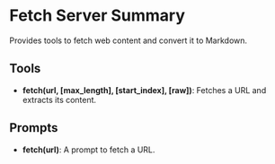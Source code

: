 # Fetch Server Summary
Provides tools to fetch web content and convert it to Markdown.
## Tools
- **fetch(url, [max_length], [start_index], [raw])**: Fetches a URL and extracts its content.
## Prompts
- **fetch(url)**: A prompt to fetch a URL.
